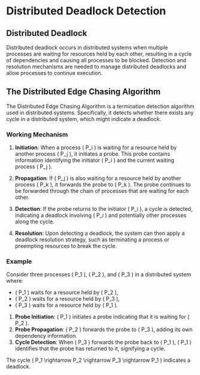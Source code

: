 # Distributed Deadlock Detection

## Distributed Deadlock

Distributed deadlock occurs in distributed systems when multiple processes are
waiting for resources held by each other, resulting in a cycle of dependencies and
causing all processes to be blocked. Detection and resolution mechanisms are needed
to manage distributed deadlocks and allow processes to continue execution.

## The Distributed Edge Chasing Algorithm

The Distributed Edge Chasing Algorithm is a termination detection algorithm
used in distributed systems. Specifically, it detects whether there exists any cycle in a
distributed system, which might indicate a deadlock.

### Working Mechanism

1. **Initiation**: When a process \( P_i \) is waiting for a resource held by another process \( P_j \), it initiates a probe. This probe contains information identifying the initiator \( P_i \) and the current waiting process \( P_j \).

2. **Propagation**: If \( P_j \) is also waiting for a resource held by another process \( P_k \), it forwards the probe to \( P_k \). The probe continues to be forwarded through the chain of processes that are waiting for each other.

3. **Detection**: If the probe returns to the initiator \( P_i \), a cycle is detected, indicating a deadlock involving \( P_i \) and potentially other processes along the cycle.

4. **Resolution**: Upon detecting a deadlock, the system can then apply a deadlock resolution strategy, such as terminating a process or preempting resources to break the cycle.

### Example

Consider three processes \( P_1 \), \( P_2 \), and \( P_3 \) in a distributed system where:

- \( P_1 \) waits for a resource held by \( P_2 \),
- \( P_2 \) waits for a resource held by \( P_3 \),
- \( P_3 \) waits for a resource held by \( P_1 \).

1. **Probe Initiation**: \( P_1 \) initiates a probe indicating that it is waiting for \( P_2 \).
2. **Probe Propagation**: \( P_2 \) forwards the probe to \( P_3 \), adding its own dependency information.
3. **Cycle Detection**: When \( P_3 \) forwards the probe back to \( P_1 \), \( P_1 \) identifies that the probe has returned to it, signifying a cycle.

The cycle \( P_1 \rightarrow P_2 \rightarrow P_3 \rightarrow P_1 \) indicates a deadlock.
